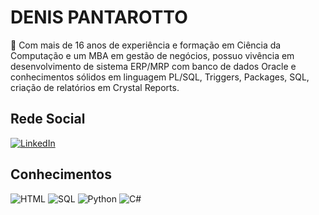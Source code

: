 
# DENIS PANTAROTTO

💼 Com mais de 16 anos de experiência e formação em Ciência da Computação e um MBA em gestão de negócios, possuo vivência em desenvolvimento de sistema ERP/MRP com banco de dados Oracle e conhecimentos sólidos em linguagem PL/SQL, Triggers, Packages, SQL, criação de relatórios em Crystal Reports.

## Rede Social
[![LinkedIn](https://img.shields.io/badge/Linkedin-blue?style=for-the-badge&logo=linkedin)](https://www.linkedin.com/in/denis-pantarotto/)

## Conhecimentos
![HTML](https://img.shields.io/badge/HTML-red)
![SQL](https://img.shields.io/badge/SQL-orange)
![Python](https://img.shields.io/badge/Python-green)
![C#](https://img.shields.io/badge/CSharp-blue)